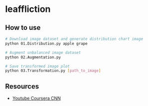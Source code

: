 # leaffliction

## How to use

```bash
# Download image dataset and generate distribution chart image
python 01.Distribution.py apple grape

# Augment unbalanced image dataset
python 02.Augmentation.py

# Save transformed image plot 
python 03.Transformation.py [path_to_image]
```

## Resources

- [Youtube Coursera CNN](https://www.youtube.com/playlist?list=PLkDaE6sCZn6Gl29AoE31iwdVwSG-KnDzF)
